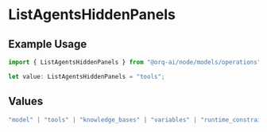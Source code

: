 # ListAgentsHiddenPanels

## Example Usage

```typescript
import { ListAgentsHiddenPanels } from "@orq-ai/node/models/operations";

let value: ListAgentsHiddenPanels = "tools";
```

## Values

```typescript
"model" | "tools" | "knowledge_bases" | "variables" | "runtime_constraints"
```